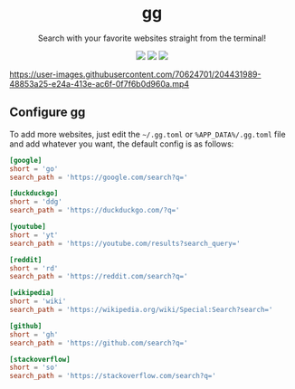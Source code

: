 <h1 align="center">gg</h1>
<p align="center">
Search with your favorite websites straight from the terminal!
</p>
<p align="center">
  <img src="https://img.shields.io/github/license/vedantnn71/gg">
  <img src="https://img.shields.io/github/languages/top/vedantnn71/gg">
  <img src="https://img.shields.io/github/languages/code-size/vedantnn71/gg">
</p>

https://user-images.githubusercontent.com/70624701/204431989-48853a25-e24a-413e-ac6f-0f7f6b0d960a.mp4

## Configure gg
To add more websites, just edit the `~/.gg.toml` or `%APP_DATA%/.gg.toml` file and add whatever you want, the default config is as follows:
```toml
[google]
short = 'go'
search_path = 'https://google.com/search?q='

[duckduckgo]
short = 'ddg'
search_path = 'https://duckduckgo.com/?q='

[youtube]
short = 'yt'
search_path = 'https://youtube.com/results?search_query='

[reddit]
short = 'rd'
search_path = 'https://reddit.com/search?q='

[wikipedia]
short = 'wiki'
search_path = 'https://wikipedia.org/wiki/Special:Search?search='

[github]
short = 'gh'
search_path = 'https://github.com/search?q='

[stackoverflow]
short = 'so'
search_path = 'https://stackoverflow.com/search?q='
```
